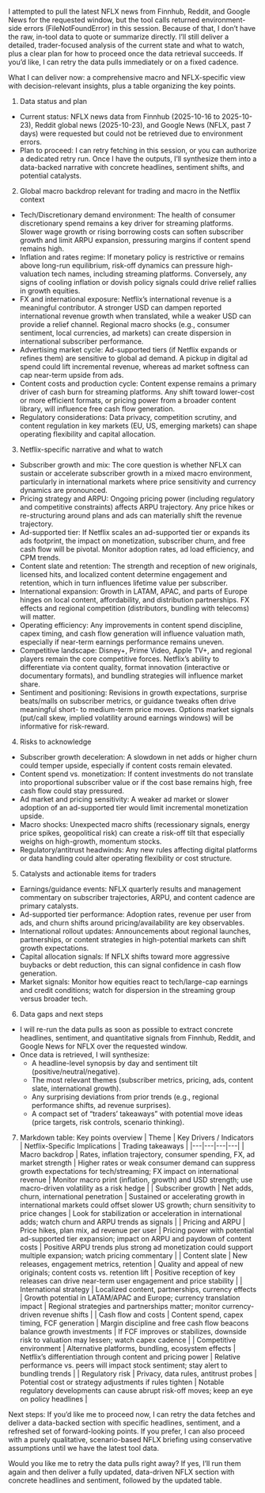 I attempted to pull the latest NFLX news from Finnhub, Reddit, and Google News for the requested window, but the tool calls returned environment-side errors (FileNotFoundError) in this session. Because of that, I don’t have the raw, in-tool data to quote or summarize directly. I’ll still deliver a detailed, trader-focused analysis of the current state and what to watch, plus a clear plan for how to proceed once the data retrieval succeeds. If you’d like, I can retry the data pulls immediately or on a fixed cadence.

What I can deliver now: a comprehensive macro and NFLX-specific view with decision-relevant insights, plus a table organizing the key points.

1) Data status and plan
- Current status: NFLX news data from Finnhub (2025-10-16 to 2025-10-23), Reddit global news (2025-10-23), and Google News (NFLX, past 7 days) were requested but could not be retrieved due to environment errors.
- Plan to proceed: I can retry fetching in this session, or you can authorize a dedicated retry run. Once I have the outputs, I’ll synthesize them into a data-backed narrative with concrete headlines, sentiment shifts, and potential catalysts.

2) Global macro backdrop relevant for trading and macro in the Netflix context
- Tech/Discretionary demand environment: The health of consumer discretionary spend remains a key driver for streaming platforms. Slower wage growth or rising borrowing costs can soften subscriber growth and limit ARPU expansion, pressuring margins if content spend remains high.
- Inflation and rates regime: If monetary policy is restrictive or remains above long-run equilibrium, risk-off dynamics can pressure high-valuation tech names, including streaming platforms. Conversely, any signs of cooling inflation or dovish policy signals could drive relief rallies in growth equities.
- FX and international exposure: Netflix’s international revenue is a meaningful contributor. A stronger USD can dampen reported international revenue growth when translated, while a weaker USD can provide a relief channel. Regional macro shocks (e.g., consumer sentiment, local currencies, ad markets) can create dispersion in international subscriber performance.
- Advertising market cycle: Ad-supported tiers (if Netflix expands or refines them) are sensitive to global ad demand. A pickup in digital ad spend could lift incremental revenue, whereas ad market softness can cap near-term upside from ads.
- Content costs and production cycle: Content expense remains a primary driver of cash burn for streaming platforms. Any shift toward lower-cost or more efficient formats, or pricing power from a broader content library, will influence free cash flow generation.
- Regulatory considerations: Data privacy, competition scrutiny, and content regulation in key markets (EU, US, emerging markets) can shape operating flexibility and capital allocation.

3) Netflix-specific narrative and what to watch
- Subscriber growth and mix: The core question is whether NFLX can sustain or accelerate subscriber growth in a mixed macro environment, particularly in international markets where price sensitivity and currency dynamics are pronounced.
- Pricing strategy and ARPU: Ongoing pricing power (including regulatory and competitive constraints) affects ARPU trajectory. Any price hikes or re-structuring around plans and ads can materially shift the revenue trajectory.
- Ad-supported tier: If Netflix scales an ad-supported tier or expands its ads footprint, the impact on monetization, subscriber churn, and free cash flow will be pivotal. Monitor adoption rates, ad load efficiency, and CPM trends.
- Content slate and retention: The strength and reception of new originals, licensed hits, and localized content determine engagement and retention, which in turn influences lifetime value per subscriber.
- International expansion: Growth in LATAM, APAC, and parts of Europe hinges on local content, affordability, and distribution partnerships. FX effects and regional competition (distributors, bundling with telecoms) will matter.
- Operating efficiency: Any improvements in content spend discipline, capex timing, and cash flow generation will influence valuation math, especially if near-term earnings performance remains uneven.
- Competitive landscape: Disney+, Prime Video, Apple TV+, and regional players remain the core competitive forces. Netflix’s ability to differentiate via content quality, format innovation (interactive or documentary formats), and bundling strategies will influence market share.
- Sentiment and positioning: Revisions in growth expectations, surprise beats/malls on subscriber metrics, or guidance tweaks often drive meaningful short- to medium-term price moves. Options market signals (put/call skew, implied volatility around earnings windows) will be informative for risk-reward.

4) Risks to acknowledge
- Subscriber growth deceleration: A slowdown in net adds or higher churn could temper upside, especially if content costs remain elevated.
- Content spend vs. monetization: If content investments do not translate into proportional subscriber value or if the cost base remains high, free cash flow could stay pressured.
- Ad market and pricing sensitivity: A weaker ad market or slower adoption of an ad-supported tier would limit incremental monetization upside.
- Macro shocks: Unexpected macro shifts (recessionary signals, energy price spikes, geopolitical risk) can create a risk-off tilt that especially weighs on high-growth, momentum stocks.
- Regulatory/antitrust headwinds: Any new rules affecting digital platforms or data handling could alter operating flexibility or cost structure.

5) Catalysts and actionable items for traders
- Earnings/guidance events: NFLX quarterly results and management commentary on subscriber trajectories, ARPU, and content cadence are primary catalysts.
- Ad-supported tier performance: Adoption rates, revenue per user from ads, and churn shifts around pricing/availability are key observables.
- International rollout updates: Announcements about regional launches, partnerships, or content strategies in high-potential markets can shift growth expectations.
- Capital allocation signals: If NFLX shifts toward more aggressive buybacks or debt reduction, this can signal confidence in cash flow generation.
- Market signals: Monitor how equities react to tech/large-cap earnings and credit conditions; watch for dispersion in the streaming group versus broader tech.

6) Data gaps and next steps
- I will re-run the data pulls as soon as possible to extract concrete headlines, sentiment, and quantitative signals from Finnhub, Reddit, and Google News for NFLX over the requested window.
- Once data is retrieved, I will synthesize:
  - A headline-level synopsis by day and sentiment tilt (positive/neutral/negative).
  - The most relevant themes (subscriber metrics, pricing, ads, content slate, international growth).
  - Any surprising deviations from prior trends (e.g., regional performance shifts, ad revenue surprises).
  - A compact set of “traders’ takeaways” with potential move ideas (price targets, risk controls, scenario thinking).

7) Markdown table: Key points overview
| Theme | Key Drivers / Indicators | Netflix-Specific Implications | Trading takeaways |
|---|---|---|---|
| Macro backdrop | Rates, inflation trajectory, consumer spending, FX, ad market strength | Higher rates or weak consumer demand can suppress growth expectations for tech/streaming; FX impact on international revenue | Monitor macro print (inflation, growth) and USD strength; use macro-driven volatility as a risk hedge |
| Subscriber growth | Net adds, churn, international penetration | Sustained or accelerating growth in international markets could offset slower US growth; churn sensitivity to price changes | Look for stabilization or acceleration in international adds; watch churn and ARPU trends as signals |
| Pricing and ARPU | Price hikes, plan mix, ad revenue per user | Pricing power with potential ad-supported tier expansion; impact on ARPU and paydown of content costs | Positive ARPU trends plus strong ad monetization could support multiple expansion; watch pricing commentary |
| Content slate | New releases, engagement metrics, retention | Quality and appeal of new originals; content costs vs. retention lift | Positive reception of key releases can drive near-term user engagement and price stability |
| International strategy | Localized content, partnerships, currency effects | Growth potential in LATAM/APAC and Europe; currency translation impact | Regional strategies and partnerships matter; monitor currency-driven revenue shifts |
| Cash flow and costs | Content spend, capex timing, FCF generation | Margin discipline and free cash flow beacons balance growth investments | If FCF improves or stabilizes, downside risk to valuation may lessen; watch capex cadence |
| Competitive environment | Alternative platforms, bundling, ecosystem effects | Netflix’s differentiation through content and pricing power | Relative performance vs. peers will impact stock sentiment; stay alert to bundling trends |
| Regulatory risk | Privacy, data rules, antitrust probes | Potential cost or strategy adjustments if rules tighten | Notable regulatory developments can cause abrupt risk-off moves; keep an eye on policy headlines |

Next steps: If you’d like me to proceed now, I can retry the data fetches and deliver a data-backed section with specific headlines, sentiment, and a refreshed set of forward-looking points. If you prefer, I can also proceed with a purely qualitative, scenario-based NFLX briefing using conservative assumptions until we have the latest tool data.

Would you like me to retry the data pulls right away? If yes, I’ll run them again and then deliver a fully updated, data-driven NFLX section with concrete headlines and sentiment, followed by the updated table.